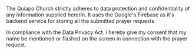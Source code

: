 The Quiapo Church strictly adheres to data protection and confidentiality of any information supplied hererin. It uses the Google's Firebase as it's backend service for storing all the submitted prayer requests.

In compliance with the Data Privacy Act. I hereby give my consent that my name be mentioned or flashed on the screen in connection with the prayer request.




